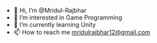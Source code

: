 - 👋 Hi, I’m @Mridul-Rajbhar
- 👀 I’m interested in Game Programming
- 🌱 I’m currently learning Unity
- 📫 How to reach me mridulrajbhar12@gmail.com

<!---
Mridul-Rajbhar/Mridul-Rajbhar is a ✨ special ✨ repository because its `README.md` (this file) appears on your GitHub profile.
You can click the Preview link to take a look at your changes.
--->
